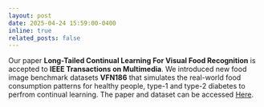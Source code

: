 ```yaml
---
layout: post
date: 2025-04-24 15:59:00-0400
inline: true
related_posts: false
---
```


Our paper **Long-Tailed Continual Learning For Visual Food Recognition** is accepted to **IEEE Transactions on Multimedia**. We introduced new food image benchmark datasets **VFN186** that simulates the real-world food consumption patterns for healthy people, type-1 and type-2 diabetes to perfrom continual learning. The paper and dataset can be accessed [Here](https://arxiv.org/abs/2307.00183).
